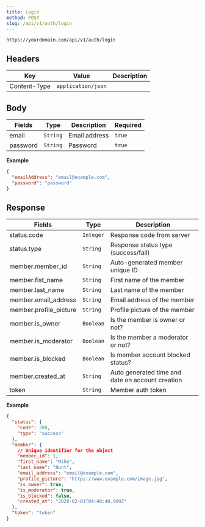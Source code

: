 ```yaml
---
title: Login
method: POST
slug: /api/v1/auth/login
---
```


```
https://yourdomain.com/api/v1/auth/login
```

## Headers

| Key          | Value              | Description |
| ------------ | ------------------ | ----------- |
| Content-Type | `application/json` |             |

## Body

| Fields   | Type     | Description   | Required |
| -------- | -------- | ------------- | -------- |
| email    | `String` | Email address | `true`   |
| password | `String` | Password      | `true`   |

**Example**

```json
{
  "emailAddress": "email@example.com",
  "password": "password"
}
```

## Response

| Fields                 | Type      | Description                                      |
| ---------------------- | --------- | ------------------------------------------------ |
| status.code            | `Integer` | Response code from server                        |
| status.type            | `String`  | Response status type (success/fail)              |
| member.member_id       | `String`  | Auto-generated member unique ID                  |
| member.fist_name       | `String`  | First name of the member                         |
| member.last_name       | `String`  | Last name of the member                          |
| member.email_address   | `String`  | Email address of the member                      |
| member.profile_picture | `String`  | Profile picture of the member                    |
| member.is_owner        | `Boolean` | Is the member is owner or not?                   |
| member.is_moderator    | `Boolean` | Is the member a moderator or not?                |
| member.is_blocked      | `Boolean` | Is member account blocked status?                |
| member.created_at      | `String`  | Auto generated time and date on account creation |
| token                  | `String`  | Member auth token                                |

**Example**

```json
{
  "status": {
    "code": 200,
    "type": "success"
  },
  "member": {
    // Unique identifier for the object
    "member_id": 1,
    "first_name": "Mike",
    "last_name": "Hunt",
    "email_address": "email@example.com",
    "profile_picture": "https://www.example.com/image.jpg",
    "is_owner": true,
    "is_moderator": true,
    "is_blocked": false,
    "created_at": "2020-02-01T04:48:48.909Z"
  },
  "token": "token"
}
```
